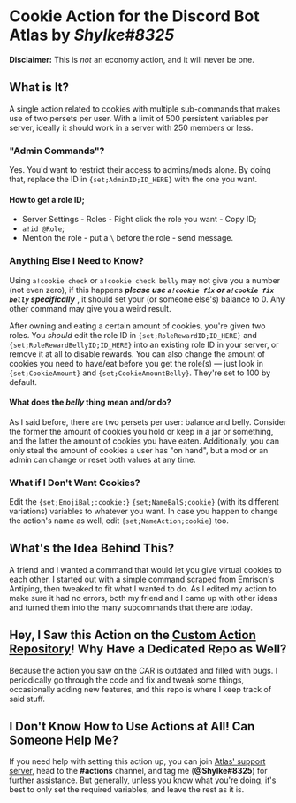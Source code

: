 # Cookie Action for the Discord Bot Atlas by *Shylke#8325*

**Disclaimer:** This is *not* an economy action, and it will never be one.

## What is It?
A single action related to cookies with multiple sub-commands that makes use of two persets per user. With a limit of 500 persistent variables per server, ideally it should work in a server with 250 members or less.

### "Admin Commands"?
Yes. You'd want to restrict their access to admins/mods alone. By doing that, replace the ID in `{set;AdminID;ID_HERE}` with the one you want.

#### How to get a role ID;
* Server Settings - Roles - Right click the role you want - Copy ID;
* `a!id @Role`;
* Mention the role - put a `\` before the role - send message.

### Anything Else I Need to Know?
Using `a!cookie check` or `a!cookie check belly` may not give you a number (not even zero), if this happens ***please use `a!cookie fix` or `a!cookie fix belly` specifically*** , it should set your (or someone else's) balance to 0. Any other command may give you a weird result.

After owning and eating a certain amount of cookies, you're given two roles. You *should* edit the role ID in `{set;RoleRewardID;ID_HERE}` and `{set;RoleRewardBellyID;ID_HERE}` into an existing role ID in your server, or remove it at all to disable rewards. You can also change the amount of cookies you need to have/eat before you get the role(s) — just look in `{set;CookieAmount}` and `{set;CookieAmountBelly}`. They're set to 100 by default.

#### What does the *belly* thing mean and/or do?
As I said before, there are two persets per user: balance and belly. Consider the former the amount of cookies you hold or keep in a jar or something, and the latter the amount of cookies you have eaten. Additionally, you can only steal the amount of cookies a user has "on hand", but a mod or an admin can change or reset both values at any time.

### What if I Don't Want Cookies?
Edit the `{set;EmojiBal;:cookie:}` `{set;NameBalS;cookie}` (with its different variations) variables to whatever you want. In case you happen to change the action's name as well, edit `{set;NameAction;cookie}` too.


## What's the Idea Behind This?
A friend and I wanted a command that would let you give virtual cookies to each other. I started out with a simple command scraped from Emrison's Antiping, then tweaked to fit what I wanted to do. As I edited my action to make sure it had no errors, both my friend and I came up with other ideas and turned them into the many subcommands that there are today.

## Hey, I Saw this Action on the [Custom Action Repository](https://github.com/doddsy/atlas-custom-actions)! Why Have a Dedicated Repo as Well?
Because the action you saw on the CAR is outdated and filled with bugs. I periodically go through the code and fix and tweak some things, occasionally adding new features, and this repo is where I keep track of said stuff.

## I Don't Know How to Use Actions at All! Can Someone Help Me?
If you need help with setting this action up, you can join [Atlas' support server](https://discordapp.com/invite/AXXBPM7), head to the **#actions** channel, and tag me (**@Shylke#8325**) for further assistance. But generally, unless you know what you're doing, it's best to only set the required variables, and leave the rest as it is.



